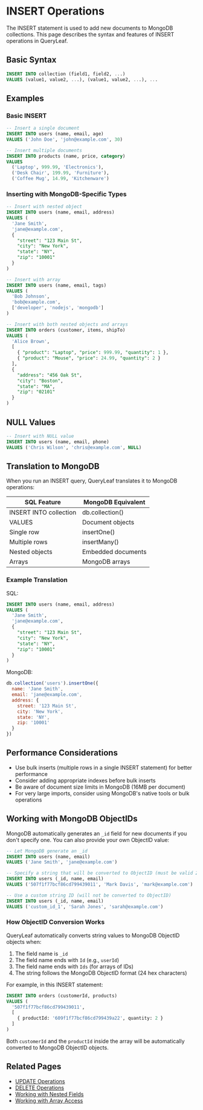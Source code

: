# INSERT Operations

The INSERT statement is used to add new documents to MongoDB collections. This page describes the syntax and features of INSERT operations in QueryLeaf.

## Basic Syntax

```sql
INSERT INTO collection (field1, field2, ...)
VALUES (value1, value2, ...), (value1, value2, ...), ...
```

## Examples

### Basic INSERT

```sql
-- Insert a single document
INSERT INTO users (name, email, age) 
VALUES ('John Doe', 'john@example.com', 30)

-- Insert multiple documents
INSERT INTO products (name, price, category) 
VALUES 
  ('Laptop', 999.99, 'Electronics'),
  ('Desk Chair', 199.99, 'Furniture'),
  ('Coffee Mug', 14.99, 'Kitchenware')
```

### Inserting with MongoDB-Specific Types

```sql
-- Insert with nested object
INSERT INTO users (name, email, address) 
VALUES (
  'Jane Smith', 
  'jane@example.com', 
  {
    "street": "123 Main St",
    "city": "New York",
    "state": "NY",
    "zip": "10001"
  }
)

-- Insert with array
INSERT INTO users (name, email, tags) 
VALUES (
  'Bob Johnson', 
  'bob@example.com', 
  ['developer', 'nodejs', 'mongodb']
)

-- Insert with both nested objects and arrays
INSERT INTO orders (customer, items, shipTo) 
VALUES (
  'Alice Brown',
  [
    { "product": "Laptop", "price": 999.99, "quantity": 1 },
    { "product": "Mouse", "price": 24.99, "quantity": 2 }
  ],
  {
    "address": "456 Oak St",
    "city": "Boston",
    "state": "MA",
    "zip": "02101"
  }
)
```

## NULL Values

```sql
-- Insert with NULL value
INSERT INTO users (name, email, phone) 
VALUES ('Chris Wilson', 'chris@example.com', NULL)
```

## Translation to MongoDB

When you run an INSERT query, QueryLeaf translates it to MongoDB operations:

| SQL Feature | MongoDB Equivalent |
|-------------|-------------------|
| INSERT INTO collection | db.collection() |
| VALUES | Document objects |
| Single row | insertOne() |
| Multiple rows | insertMany() |
| Nested objects | Embedded documents |
| Arrays | MongoDB arrays |

### Example Translation

SQL:
```sql
INSERT INTO users (name, email, address) 
VALUES (
  'Jane Smith', 
  'jane@example.com', 
  {
    "street": "123 Main St",
    "city": "New York",
    "state": "NY",
    "zip": "10001"
  }
)
```

MongoDB:
```javascript
db.collection('users').insertOne({
  name: 'Jane Smith',
  email: 'jane@example.com',
  address: {
    street: '123 Main St',
    city: 'New York',
    state: 'NY',
    zip: '10001'
  }
})
```

## Performance Considerations

- Use bulk inserts (multiple rows in a single INSERT statement) for better performance
- Consider adding appropriate indexes before bulk inserts
- Be aware of document size limits in MongoDB (16MB per document)
- For very large imports, consider using MongoDB's native tools or bulk operations

## Working with MongoDB ObjectIDs

MongoDB automatically generates an `_id` field for new documents if you don't specify one. You can also provide your own ObjectID value:

```sql
-- Let MongoDB generate an _id
INSERT INTO users (name, email) 
VALUES ('Jane Smith', 'jane@example.com')

-- Specify a string that will be converted to ObjectID (must be valid 24-character hex)
INSERT INTO users (_id, name, email) 
VALUES ('507f1f77bcf86cd799439011', 'Mark Davis', 'mark@example.com')

-- Use a custom string ID (will not be converted to ObjectID)
INSERT INTO users (_id, name, email) 
VALUES ('custom_id_1', 'Sarah Jones', 'sarah@example.com')
```

### How ObjectID Conversion Works

QueryLeaf automatically converts string values to MongoDB ObjectID objects when:

1. The field name is `_id`
2. The field name ends with `Id` (e.g., `userId`)
3. The field name ends with `Ids` (for arrays of IDs)
4. The string follows the MongoDB ObjectID format (24 hex characters)

For example, in this INSERT statement:

```sql
INSERT INTO orders (customerId, products) 
VALUES (
  '507f1f77bcf86cd799439011',
  [
    { productId: '609f1f77bcf86cd799439a22', quantity: 2 }
  ]
)
```

Both `customerId` and the `productId` inside the array will be automatically converted to MongoDB ObjectID objects.

## Related Pages

- [UPDATE Operations](update.md)
- [DELETE Operations](delete.md)
- [Working with Nested Fields](nested-fields.md)
- [Working with Array Access](array-access.md)